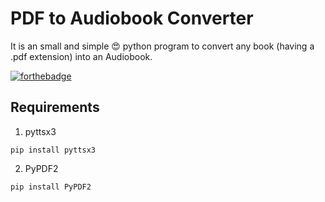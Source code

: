 # PDF to Audiobook Converter
It is an small and simple :heart_eyes: python program to convert any book (having a .pdf extension) into an Audiobook.

[![forthebadge](https://forthebadge.com/images/badges/made-with-python.svg)](https://forthebadge.com)  

## Requirements
1) pyttsx3
```
pip install pyttsx3
```
2) PyPDF2
```
pip install PyPDF2
```
